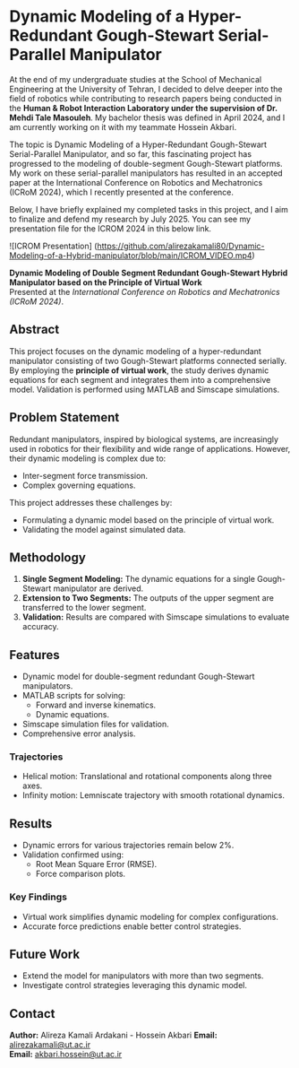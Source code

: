 # Dynamic Modeling of a Hyper-Redundant Gough-Stewart Serial-Parallel Manipulator

At the end of my undergraduate studies at the School of Mechanical Engineering at the University of Tehran, I decided to delve deeper into the field of robotics while contributing to research papers being conducted in the **Human & Robot Interaction Laboratory under the supervision of Dr. Mehdi Tale Masouleh**. My bachelor thesis was defined in April 2024, and I am currently working on it with my teammate Hossein Akbari.

The topic is Dynamic Modeling of a Hyper-Redundant Gough-Stewart Serial-Parallel Manipulator, and so far, this fascinating project has progressed to the modeling of double-segment Gough-Stewart platforms. My work on these serial-parallel manipulators has resulted in an accepted paper at the International Conference on Robotics and Mechatronics (ICRoM 2024), which I recently presented at the conference.

Below, I have briefly explained my completed tasks in this project, and I aim to finalize and defend my research by July 2025.
You can see my presentation file for the ICROM 2024 in this below link.


![ICROM Presentation]
(https://github.com/alirezakamali80/Dynamic-Modeling-of-a-Hybrid-manipulator/blob/main/ICROM_VIDEO.mp4)


**Dynamic Modeling of Double Segment Redundant Gough-Stewart Hybrid Manipulator based on the Principle of Virtual Work**  
Presented at the *International Conference on Robotics and Mechatronics (ICRoM 2024)*.

## Abstract

This project focuses on the dynamic modeling of a hyper-redundant manipulator consisting of two Gough-Stewart platforms connected serially. By employing the **principle of virtual work**, the study derives dynamic equations for each segment and integrates them into a comprehensive model. Validation is performed using MATLAB and Simscape simulations.

## Problem Statement

Redundant manipulators, inspired by biological systems, are increasingly used in robotics for their flexibility and wide range of applications. However, their dynamic modeling is complex due to:
- Inter-segment force transmission.
- Complex governing equations.

This project addresses these challenges by:
- Formulating a dynamic model based on the principle of virtual work.
- Validating the model against simulated data.

## Methodology

1. **Single Segment Modeling:** The dynamic equations for a single Gough-Stewart manipulator are derived.
2. **Extension to Two Segments:** The outputs of the upper segment are transferred to the lower segment.
3. **Validation:** Results are compared with Simscape simulations to evaluate accuracy.

## Features

- Dynamic model for double-segment redundant Gough-Stewart manipulators.
- MATLAB scripts for solving:
  - Forward and inverse kinematics.
  - Dynamic equations.
- Simscape simulation files for validation.
- Comprehensive error analysis.


### Trajectories

- Helical motion: Translational and rotational components along three axes.
- Infinity motion: Lemniscate trajectory with smooth rotational dynamics.

## Results

- Dynamic errors for various trajectories remain below 2%.
- Validation confirmed using:
  - Root Mean Square Error (RMSE).
  - Force comparison plots.

### Key Findings

- Virtual work simplifies dynamic modeling for complex configurations.
- Accurate force predictions enable better control strategies.

## Future Work

- Extend the model for manipulators with more than two segments.
- Investigate control strategies leveraging this dynamic model.

## Contact

**Author:** Alireza Kamali Ardakani - Hossein Akbari
**Email:** [alirezakamali@ut.ac.ir](mailto:alirezakamali@ut.ac.ir)  
**Email:** [akbari.hossein@ut.ac.ir](mailto:akbari.hossein@ut.ac.ir)  
